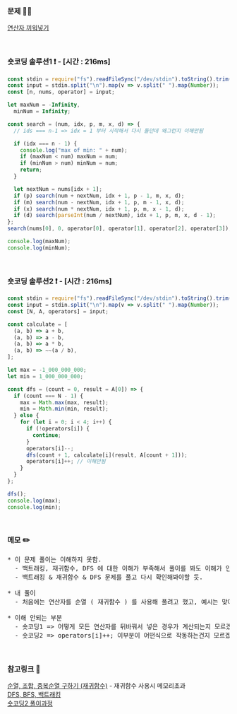 ### 문제 🤨❔

[연산자 끼워넣기](https://www.acmicpc.net/problem/14888)

<br>

### 숏코딩 솔루션1 ❗️ - [시간 : 216ms]

```js
const stdin = require("fs").readFileSync("/dev/stdin").toString().trim();
const input = stdin.split("\n").map(v => v.split(" ").map(Number));
const [n, nums, operator] = input;

let maxNum = -Infinity,
  minNum = Infinity;

const search = (num, idx, p, m, x, d) => {
  // ids === n-1 => idx = 1 부터 시작해서 다시 돌던데 왜그런지 이해안됨

  if (idx === n - 1) {
    console.log("max of min: " + num);
    if (maxNum < num) maxNum = num;
    if (minNum > num) minNum = num;
    return;
  }

  let nextNum = nums[idx + 1];
  if (p) search(num + nextNum, idx + 1, p - 1, m, x, d);
  if (m) search(num - nextNum, idx + 1, p, m - 1, x, d);
  if (x) search(num * nextNum, idx + 1, p, m, x - 1, d);
  if (d) search(parseInt(num / nextNum), idx + 1, p, m, x, d - 1);
};
search(nums[0], 0, operator[0], operator[1], operator[2], operator[3]);

console.log(maxNum);
console.log(minNum);
```

<br>

### 숏코딩 솔루션2 ❗️ - [시간 : 216ms]

```js
const stdin = require("fs").readFileSync("/dev/stdin").toString().trim();
const input = stdin.split("\n").map(v => v.split(" ").map(Number));
const [N, A, operators] = input;

const calculate = [
  (a, b) => a + b,
  (a, b) => a - b,
  (a, b) => a * b,
  (a, b) => ~~(a / b),
];

let max = -1_000_000_000;
let min = 1_000_000_000;

const dfs = (count = 0, result = A[0]) => {
  if (count === N - 1) {
    max = Math.max(max, result);
    min = Math.min(min, result);
  } else {
    for (let i = 0; i < 4; i++) {
      if (!operators[i]) {
        continue;
      }
      operators[i]--;
      dfs(count + 1, calculate[i](result, A[count + 1]));
      operators[i]++; // 이해안됨
    }
  }
};

dfs();
console.log(max);
console.log(min);
```

<br>

### 메모 ✏️

<pre>
* 이 문제 풀이는 이해하지 못함. 
  - 백트래킹, 재귀함수, DFS 에 대한 이해가 부족해서 풀이를 봐도 이해가 안됨.
  - 백트래킹 & 재귀함수 & DFS 문제를 풀고 다시 확인해봐야할 듯.

* 내 풀이
  - 처음에는 연산자를 순열 ( 재귀함수 ) 를 사용해 풀려고 했고, 예시는 맞아도 메모리초과가 떴다.

* 이해 안되는 부분
  - 숏코딩1 => 어떻게 모든 연산자를 뒤바꿔서 넣은 경우가 계산되는지 모르겠음.
  - 숏코딩2 => operators[i]++; 이부분이 어떤식으로 작동하는건지 모르겠음.
</pre>

<br>

### 참고링크 🔗

[순열, 조합, 중복순열 구하기 (재귀함수)](https://velog.io/@proshy/JS%EC%88%9C%EC%97%B4%EC%A1%B0%ED%95%A9%EC%A4%91%EB%B3%B5%EC%88%9C%EC%97%B4-%EA%B5%AC%ED%95%98%EA%B8%B0) - 재귀함수 사용시 메모리초과<br>
[DFS, BFS, 백트래킹](https://velog.io/@leobit/DFS-BFS-%EB%B0%B1%ED%8A%B8%EB%9E%98%ED%82%B9Backtracking)<br>
[숏코딩2 풀이과정](https://tesseractjh.tistory.com/238?category=470361)<br>

